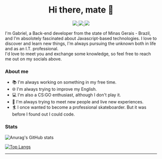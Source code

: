 <h1 align=center>
 Hi there, mate 👋
</h1>

<p align=center>
 <a href="mailto:gabriel.work076@gmail.com">                                                                                                    
  <img src="https://img.shields.io/badge/Gmail-D14836?style=for-the-badge&logo=gmail&logoColor=white" />
 </a>
 
 <a href="https://www.linkedin.com/in/gabriel-fernandes-5648231b9"> 
  <img src="https://img.shields.io/badge/LinkedIn-0077B5?style=for-the-badge&logo=linkedin&logoColor=white"/>
 </a>
 
 <a href="https://t.me/gabrielFernandes-dev">
  <img src="https://img.shields.io/badge/Telegram-2CA5E0?style=for-the-badge&logo=telegram&logoColor=white" />
 </a> 
</p>

I'm Gabriel, a Back-end developer from the state of Minas Gerais - Brazil, and I'm absolotely fascinated about Javascript-based technologies.
I love to discover and learn new things, I'm always pursuing the unknown both in life and as an I.T. professional.  
I'd love to meet you and exchange some knowledge, so feel free to reach me out on my socials above.

### About me

- 📚 I'm always working on something in my free time.
- 🌐 I'm always trying to improve my English.
- 💻 I'm also a CS:GO enthusiast, although I don't play it.
- 🚀 I'm always trying to meet new people and live new experiences.
- 🏄 I once wanted to become a professional skateboarder. But it was before I found out I could code.

### Stats

![Anurag's GitHub stats](https://github-readme-stats.vercel.app/api?username=gabrielFernandes-dev&hide=issues&show_icons=true&title_color=d1d1d1&icon_color=3fb047&text_color=d1d1d1&bg_color=0d1117) 


[![Top Langs](https://github-readme-stats.vercel.app/api/top-langs/?username=gabrielFernandes-dev&langs_count=8&layout=compact&bg_color=0d1117&text_color=d1d1d1&title_color=d1d1d1)](https://github.com/anuraghazra/github-readme-stats)

- - -
